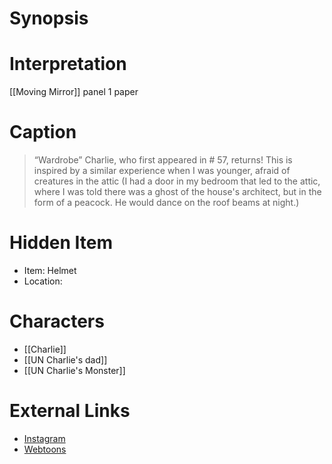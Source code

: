 # Synopsis


# Interpretation
[[Moving Mirror]] panel 1 paper

# Caption
> “Wardrobe” Charlie, who first appeared in  # 57, returns! This is inspired by a similar experience when I was younger, afraid of creatures in the attic (I had a door in my bedroom that led to the attic, where I was told there was a ghost of the house's architect, but in the form of a peacock. He would dance on the roof beams at night.)

# Hidden Item
* Item: Helmet
* Location: <spoiler></spoiler>

# Characters
* [[Charlie]]
* [[UN Charlie's dad]]
* [[UN Charlie's Monster]]

# External Links
* [Instagram](https://www.instagram.com/p/CZC54FDK9KU/?igshid=YmMyMTA2M2Y=)
* [Webtoons](https://www.webtoons.com/en/challenge/twistwood-tales/104-wardrobe/viewer?title_no=344740&episode_no=114)